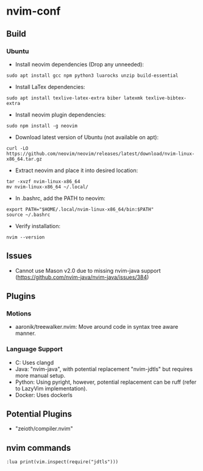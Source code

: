 # nvim-conf

## Build

### Ubuntu

- Install neovim dependencies (Drop any unneeded):
```
sudo apt install gcc npm python3 luarocks unzip build-essential
```
- Install LaTex dependencies:
```
sudo apt install texlive-latex-extra biber latexmk texlive-bibtex-extra
```
- Install neovim plugin dependencies:
```
sudo npm install -g neovim
```
- Download latest version of Ubuntu (not available on apt):
```
curl -LO https://github.com/neovim/neovim/releases/latest/download/nvim-linux-x86_64.tar.gz
```
- Extract neovim and place it into desired location:
```
tar -xvzf nvim-linux-x86_64
mv nvim-linux-x86_64 ~/.local/
```
- In .bashrc, add the PATH to neovim:
```
export PATH="$HOME/.local/nvim-linux-x86_64/bin:$PATH"
source ~/.bashrc
```
- Verify installation:
```
nvim --version
```

## Issues
- Cannot use Mason v2.0 due to missing nvim-java support (https://github.com/nvim-java/nvim-java/issues/384)


## Plugins

### Motions
- aaronik/treewalker.nvim: Move around code in syntax tree aware manner.

### Language Support

- C:    Uses clangd
- Java: "nvim-java", with potential replacement "nvim-jdtls" but requires more manual setup.
- Python: Using pyright, however, potential replacement can be ruff (refer to LazyVim implementation).
- Docker: Uses dockerls

## Potential Plugins
- "zeioth/compiler.nvim"

## nvim commands
`:lua print(vim.inspect(require("jdtls")))`
